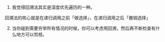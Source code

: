 1. 我觉得回溯法其实是深度优先遍历的一种。

回溯法的核心就是在递归调用之前「做选择」，在递归调用之后「撤销选择」

2. 当你碰到需要穷举所有情况的时候，你可以考虑用回溯，然后再不断检查有什么地方可以剪枝。
